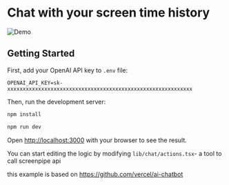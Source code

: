 # Chat with your screen time history

![Demo](./public/demo.gif)


## Getting Started

First, add your OpenAI API key to `.env` file:

```
OPENAI_API_KEY=sk-xxxxxxxxxxxxxxxxxxxxxxxxxxxxxxxxxxxxxxxxxxxxxxxxxxxxxxxxxxxx
```

Then, run the development server:

```bash
npm install
```


```bash
npm run dev
```

Open [http://localhost:3000](http://localhost:3000) with your browser to see the result.

You can start editing the logic by modifying `lib/chat/actions.tsx`- a tool to call screenpipe api


this example is based on https://github.com/vercel/ai-chatbot 